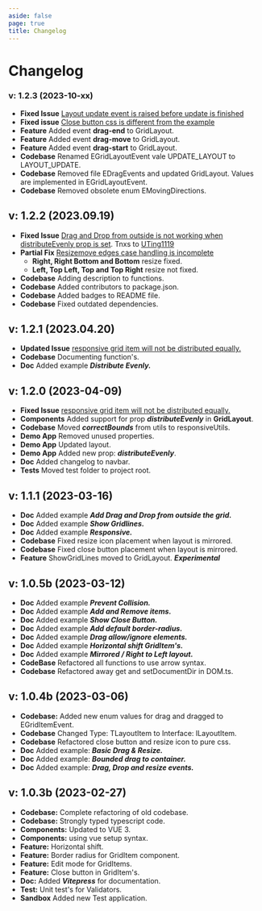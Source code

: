 ```yaml
---
aside: false
page: true
title: Changelog
---
```


# Changelog

### v: 1.2.3 (2023-10-xx)
* __Fixed Issue__ [Layout update event is raised before update is finished](https://github.com/gwinnem/vue-responsive-grid-layout/issues/19)
* __Fixed issue__ [Close button css is different from the example](https://github.com/gwinnem/vue-responsive-grid-layout/issues/20)
* __Feature__ Added event __drag-end__ to GridLayout.
* __Feature__ Added event __drag-move__ to GridLayout.
* __Feature__ Added event __drag-start__ to GridLayout.
* __Codebase__ Renamed EGridLayoutEvent vale UPDATE_LAYOUT to LAYOUT_UPDATE.
* __Codebase__ Removed file EDragEvents and updated GridLayout. Values are implemented in EGridLayoutEvent.
* __Codebase__ Removed obsolete enum EMovingDirections.

## v: 1.2.2 (2023.09.19)
* __Fixed Issue__ [Drag and Drop from outside is not working when distributeEvenly prop is set](https://github.com/gwinnem/vue-responsive-grid-layout/issues/5). Tnxs to [UTing1119](https://github.com/UTing1119)
* __Partial Fix__ [Resizemove edges case handling is incomplete](https://github.com/gwinnem/vue-responsive-grid-layout/issues/13)
  * __Right, Right Bottom and Bottom__ resize fixed.
  * __Left, Top Left, Top and Top Right__ resize not fixed.
* __Codebase__ Adding description to functions.
* __Codebase__ Added contributors to package.json.
* __Codebase__ Added badges to README file.
* __Codebase__ Fixed outdated dependencies.

## v: 1.2.1 (2023.04.20)
* __Updated Issue__ [responsive grid item will not be distributed equally.](https://github.com/gwinnem/vue-responsive-grid-layout/issues/2)
* __Codebase__ Documenting function's.
* __Doc__ Added example ***Distribute Evenly.***


## v: 1.2.0 (2023-04-09)
* __Fixed Issue__ [responsive grid item will not be distributed equally.](https://github.com/gwinnem/vue-responsive-grid-layout/issues/2)
* __Components__ Added support for prop ***distributeEvenly*** in **GridLayout**.
* __Codebase__ Moved ***correctBounds*** from utils to responsiveUtils.
* __Demo App__ Removed unused properties.
* __Demo App__ Updated layout.
* __Demo App__ Added new prop: ***distributeEvenly***.
* __Doc__ Added changelog to navbar.
* __Tests__ Moved test folder to project root.


## v: 1.1.1 (2023-03-16)
* __Doc__ Added example ***Add Drag and Drop from outside the grid.***
* __Doc__ Added example ***Show Gridlines.***
* __Doc__ Added example ***Responsive.***
* __Codebase__ Fixed resize icon placement when layout is mirrored.
* __Codebase__ Fixed close button placement when layout is mirrored.
* __Feature__ ShowGridLines moved to GridLayout. ***Experimental***


## v: 1.0.5b (2023-03-12)
* __Doc__ Added example ***Prevent Collision.***
* __Doc__ Added example ***Add and Remove items.***
* __Doc__ Added example ***Show Close Button.***
* __Doc__ Added example ***Add default border-radius.***
* __Doc__ Added example ***Drag allow/ignore elements.***
* __Doc__ Added example ***Horizontal shift GridItem's.***
* __Doc__ Added example ***Mirrored / Right to Left layout.***
* __CodeBase__ Refactored all functions to use arrow syntax.
* __Codebase__ Refactored away get and setDocumentDir in DOM.ts.


## v: 1.0.4b (2023-03-06)
* __Codebase:__ Added new enum values for drag and dragged to EGridItemEvent.
* __Codebase__ Changed Type: TLayoutItem to Interface: ILayoutItem.
* __Codebase__ Refactored close button and resize icon to pure css.
* __Doc__ Added example: ***Basic Drag & Resize.***
* __Doc__ Added example: ***Bounded drag to container.***
* __Doc__ Added example: ***Drag, Drop and resize events.***

## v: 1.0.3b (2023-02-27)

* __Codebase:__ Complete refactoring of old codebase.
* __Codebase:__ Strongly typed typescript code.
* __Components:__ Updated to VUE 3.
* __Components:__ using vue setup syntax.
* __Feature:__ Horizontal shift.
* __Feature:__ Border radius for GridItem component.
* __Feature:__ Edit mode for GridItems.
* __Feature:__ Close button in GridItem's.
* __Doc:__ Added ***Vitepress*** for documentation.
* __Test:__ Unit test's for Validators.
* __Sandbox__ Added new Test application.
